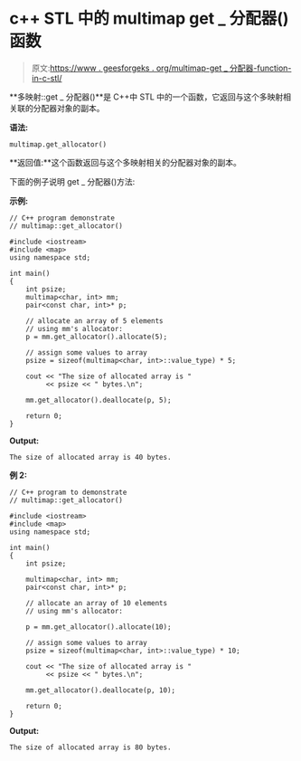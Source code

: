 # c++ STL 中的 multimap get _ 分配器()函数

> 原文:[https://www . geesforgeks . org/multimap-get _ 分配器-function-in-c-stl/](https://www.geeksforgeeks.org/multimap-get_allocator-function-in-c-stl/)

**多映射::get _ 分配器()**是 C++中 STL 中的一个函数，它返回与这个多映射相关联的分配器对象的副本。

**语法:**

```
multimap.get_allocator()

```

**返回值:**这个函数返回与这个多映射相关的分配器对象的副本。

下面的例子说明 get _ 分配器()方法:

**示例:**

```
// C++ program demonstrate
// multimap::get_allocator()

#include <iostream>
#include <map>
using namespace std;

int main()
{
    int psize;
    multimap<char, int> mm;
    pair<const char, int>* p;

    // allocate an array of 5 elements
    // using mm's allocator:
    p = mm.get_allocator().allocate(5);

    // assign some values to array
    psize = sizeof(multimap<char, int>::value_type) * 5;

    cout << "The size of allocated array is "
         << psize << " bytes.\n";

    mm.get_allocator().deallocate(p, 5);

    return 0;
}
```

**Output:**

```
The size of allocated array is 40 bytes.

```

**例 2:**

```
// C++ program to demonstrate
// multimap::get_allocator()

#include <iostream>
#include <map>
using namespace std;

int main()
{
    int psize;

    multimap<char, int> mm;
    pair<const char, int>* p;

    // allocate an array of 10 elements
    // using mm's allocator:

    p = mm.get_allocator().allocate(10);

    // assign some values to array
    psize = sizeof(multimap<char, int>::value_type) * 10;

    cout << "The size of allocated array is "
         << psize << " bytes.\n";

    mm.get_allocator().deallocate(p, 10);

    return 0;
}
```

**Output:**

```
The size of allocated array is 80 bytes.

```